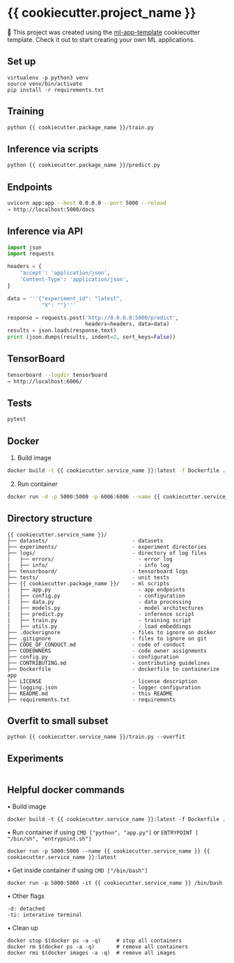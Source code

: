 # {{ cookiecutter.project_name }}

🚀 This project was created using the [ml-app-template](https://github.com/madewithml/ml-app-template) cookiecutter template. Check it out to start creating your own ML applications.

## Set up
```
virtualenv -p python3 venv
source venv/bin/activate
pip install -r requirements.txt
```

## Training
```bash
python {{ cookiecutter.package_name }}/train.py
```
## Inference via scripts
```bash
python {{ cookiecutter.package_name }}/predict.py
```

## Endpoints
```bash
uvicorn app:app --host 0.0.0.0 --port 5000 --reload
→ http://localhost:5000/docs
```

## Inference via API
```python
import json
import requests

headers = {
    'accept': 'application/json',
    'Content-Type': 'application/json',
}

data = '''{"experiment_id": "latest",
           "X": ""}'''

response = requests.post('http://0.0.0.0:5000/predict',
                         headers=headers, data=data)
results = json.loads(response.text)
print (json.dumps(results, indent=2, sort_keys=False))
```

## TensorBoard
```bash
tensorboard --logdir tensorboard
→ http://localhost:6006/
```

## Tests
```bash
pytest
```

## Docker
1. Build image
```bash
docker build -t {{ cookiecutter.service_name }}:latest -f Dockerfile .
```
2. Run container
```bash
docker run -d -p 5000:5000 -p 6006:6006 --name {{ cookiecutter.service_name }} {{ cookiecutter.service_name }}:latest
```

## Directory structure
```
{{ cookiecutter.service_name }}/
├── datasets/                           - datasets
├── experiments/                        - experiment directories
├── logs/                               - directory of log files
|   ├── errors/                           - error log
|   ├── info/                             - info log
├── tensorboard/                        - tensorboard logs
├── tests/                              - unit tests
├── {{ cookiecutter.package_name }}/    - ml scripts
|   ├── app.py                            - app endpoints
|   ├── config.py                         - configuration
|   ├── data.py                           - data processing
|   ├── models.py                         - model architectures
|   ├── predict.py                        - inference script
|   ├── train.py                          - training script
|   ├── utils.py                          - load embeddings
├── .dockerignore                       - files to ignore on docker
├── .gitignore                          - files to ignore on git
├── CODE_OF_CONDUCT.md                  - code of conduct
├── CODEOWNERS                          - code owner assignments
├── config.py                           - configuration
├── CONTRIBUTING.md                     - contributing guidelines
├── Dockerfile                          - dockerfile to containerize app
├── LICENSE                             - license description
├── logging.json                        - logger configuration
├── README.md                           - this README
├── requirements.txt                    - requirements
```

## Overfit to small subset
```
python {{ cookiecutter.service_name }}/train.py --overfit
```

## Experiments
```
```

## Helpful docker commands
• Build image
```
docker build -t {{ cookiecutter.service_name }}:latest -f Dockerfile .
```

• Run container if using `CMD ["python", "app.py"]` or `ENTRYPOINT [ "/bin/sh", "entrypoint.sh"]`
```
docker run -p 5000:5000 --name {{ cookiecutter.service_name }} {{ cookiecutter.service_name }}:latest
```

• Get inside container if using `CMD ["/bin/bash"]`
```
docker run -p 5000:5000 -it {{ cookiecutter.service_name }} /bin/bash
```

• Other flags
```
-d: detached
-ti: interative terminal
```

• Clean up
```
docker stop $(docker ps -a -q)     # stop all containers
docker rm $(docker ps -a -q)       # remove all containers
docker rmi $(docker images -a -q)  # remove all images
```